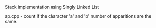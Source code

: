 Stack implementation
using Singly Linked List

ap.cpp - count if the character 'a' and 'b' number of  apparitions are the same.
